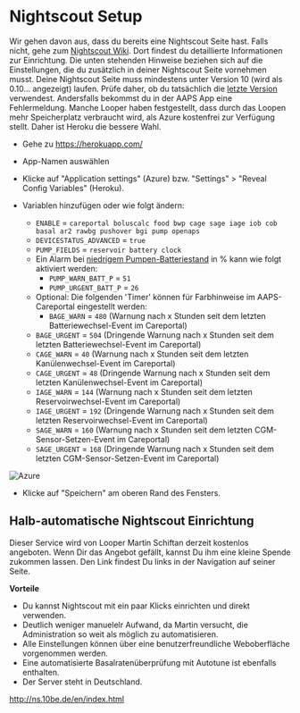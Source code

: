 # Nightscout Setup

Wir gehen davon aus, dass du bereits eine Nightscout Seite hast. Falls nicht, gehe zum [Nightscout Wiki](http://www.nightscout.info/wiki/welcome/set-up-nightscout-using-heroku). Dort findest du detaillierte Informationen zur Einrichtung. Die unten stehenden Hinweise beziehen sich auf die Einstellungen, die du zusätzlich in deiner Nightscout Seite vornehmen musst. Deine Nightscout Seite muss mindestens unter Version 10 (wird als 0.10... angezeigt) laufen. Prüfe daher, ob du tatsächlich die [letzte Version](http://www.nightscout.info/wiki/welcome/how-to-update-to-latest-cgm-remote-monitor-aka-cookie) verwendest. Andersfalls bekommst du in der AAPS App eine Fehlermeldung. Manche Looper haben festgestellt, dass durch das Loopen mehr Speicherplatz verbraucht wird, als Azure kostenfrei zur Verfügung stellt. Daher ist Heroku die bessere Wahl.

* Gehe zu https://herokuapp.com/

* App-Namen auswählen

* Klicke auf "Application settings" (Azure) bzw. "Settings" > "Reveal Config Variables" (Heroku).

* Variablen hinzufügen oder wie folgt ändern:
  
  * `ENABLE` = `careportal boluscalc food bwp cage sage iage iob cob basal ar2 rawbg pushover bgi pump openaps`
  * `DEVICESTATUS_ADVANCED` = `true`
  * `PUMP_FIELDS` = `reservoir battery clock`
  * Ein Alarm bei [niedrigem Pumpen-Batteriestand](https://github.com/nightscout/cgm-remote-monitor#pump-pump-monitoring) in % kann wie folgt aktiviert werden: 
    * `PUMP_WARN_BATT_P` = `51`
    * `PUMP_URGENT_BATT_P` = `26` 
  * Optional: Die folgenden 'Timer' können für Farbhinweise im AAPS-Careportal eingestellt werden: 
    * `BAGE_WARN` = `480` (Warnung nach x Stunden seit dem letzten Batteriewechsel-Event im Careportal)
  * `BAGE_URGENT` = `504` (Dringende Warnung nach x Stunden seit dem letzten Batteriewechsel-Event im Careportal)
  * `CAGE_WARN` = `40` (Warnung nach x Stunden seit dem letzten Kanülenwechsel-Event im Careportal)
  * `CAGE_URGENT` = `48` (Dringende Warnung nach x Stunden seit dem letzten Kanülenwechsel-Event im Careportal)
  * `IAGE_WARN` = `144` (Warnung nach x Stunden seit dem letzten Reservoirwechsel-Event im Careportal)
  * `IAGE_URGENT` = `192` (Dringende Warnung nach x Stunden seit dem letzten Reservoirwechsel-Event im Careportal)
  * `SAGE_WARN` = `160` (Warnung nach x Stunden seit dem letzten CGM-Sensor-Setzen-Event im Careportal)
  * `SAGE_URGENT` = `168` (Dringende Warnung nach x Stunden seit dem letzten CGM-Sensor-Setzen-Event im Careportal)

![Azure](../../images/nightscout1.png)

* Klicke auf "Speichern" am oberen Rand des Fensters.

## Halb-automatische Nightscout Einrichtung

Dieser Service wird von Looper Martin Schiftan derzeit kostenlos angeboten. Wenn Dir das Angebot gefällt, kannst Du ihm eine kleine Spende zukommen lassen. Den Link findest Du links in der Navigation auf seiner Seite.

**Vorteile**

* Du kannst Nightscout mit ein paar Klicks einrichten und direkt verwenden. 
* Deutlich weniger manuelelr Aufwand, da Martin versucht, die Administration so weit als möglich zu automatisieren.
* Alle Einstellungen können über eine benutzerfreundliche Weboberfläche vorgenommen werden. 
* Eine automatisierte Basalratenüberprüfung mit Autotune ist ebenfalls enthalten. 
* Der Server steht in Deutschland.

<http://ns.10be.de/en/index.html>